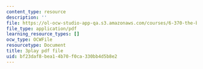 ```yaml
---
content_type: resource
description: ''
file: https://ol-ocw-studio-app-qa.s3.amazonaws.com/courses/6-370-the-battlecode-programming-competition-january-iap-2013/bf23daf8bea14b70f0ca330bb4d5b8e2_tbsYFzmk_24.pdf
file_type: application/pdf
learning_resource_types: []
ocw_type: OCWFile
resourcetype: Document
title: 3play pdf file
uid: bf23daf8-bea1-4b70-f0ca-330bb4d5b8e2
---
```

